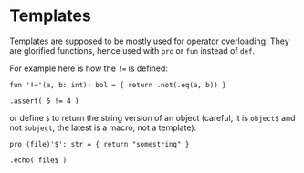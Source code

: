 # Templates

Templates are supposed to be mostly used for operator overloading. They are glorified functions, hence used with `pro` or `fun` instead of `def`. 

For example here is how the `!=` is defined: 
```
fun '!='(a, b: int): bol = { return .not(.eq(a, b)) }

.assert( 5 != 4 )
```

or define `$` to return the string version of an object (careful, it is `object$` and not `$object`, the latest is a macro, not a template):
```
pro (file)'$': str = { return "somestring" }

.echo( file$ )
```
